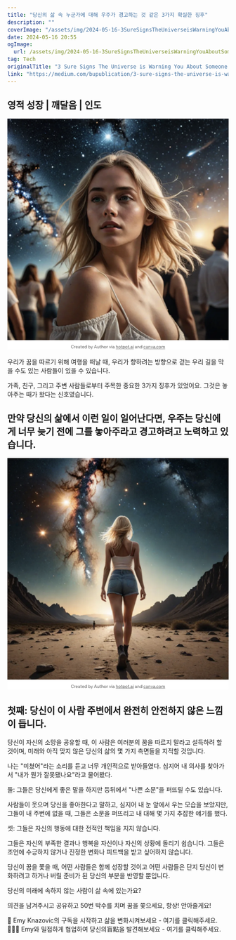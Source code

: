 ```yaml
---
title: "당신의 삶 속 누군가에 대해 우주가 경고하는 것 같은 3가지 확실한 징후"
description: ""
coverImage: "/assets/img/2024-05-16-3SureSignsTheUniverseisWarningYouAboutSomeoneInYourLife_0.png"
date: 2024-05-16 20:55
ogImage: 
  url: /assets/img/2024-05-16-3SureSignsTheUniverseisWarningYouAboutSomeoneInYourLife_0.png
tag: Tech
originalTitle: "3 Sure Signs The Universe is Warning You About Someone In Your Life"
link: "https://medium.com/bupublication/3-sure-signs-the-universe-is-warning-you-about-someone-in-your-life-b643f2326a9f"
---
```



## 영적 성장 | 깨달음 | 인도

![이미지](/assets/img/2024-05-16-3SureSignsTheUniverseisWarningYouAboutSomeoneInYourLife_0.png)

우리가 꿈을 따르기 위해 여행을 떠날 때, 우리가 향하려는 방향으로 걷는 우리 길을 막을 수도 있는 사람들이 있을 수 있습니다.

가족, 친구, 그리고 주변 사람들로부터 주목한 중요한 3가지 징후가 있었어요. 그것은 놓아주는 때가 왔다는 신호였습니다.

<div class="content-ad"></div>

## 만약 당신의 삶에서 이런 일이 일어난다면, 우주는 당신에게 너무 늦기 전에 그를 놓아주라고 경고하려고 노력하고 있습니다.

![image](/assets/img/2024-05-16-3SureSignsTheUniverseisWarningYouAboutSomeoneInYourLife_1.png)

## 첫째: 당신이 이 사람 주변에서 완전히 안전하지 않은 느낌이 듭니다.

당신이 자신의 소망을 공유할 때, 이 사람은 여러분의 꿈을 따르지 말라고 설득하려 할 것이며, 미래와 아직 맞지 않은 당신의 삶의 몇 가지 측면들을 지적할 것입니다.

<div class="content-ad"></div>

나는 "미쳤어"라는 소리를 듣고 너무 개인적으로 받아들였다. 심지어 내 의사를 찾아가서 "내가 뭔가 잘못됐나요"라고 물어봤다.

둘: 그들은 당신에게 좋은 말을 하지만 등뒤에서 "나쁜 소문"을 퍼뜨릴 수도 있습니다.

사람들이 웃으며 당신을 좋아한다고 말하고, 심지어 내 눈 앞에서 우는 모습을 보았지만, 그들이 내 주변에 없을 때, 그들은 소문을 퍼뜨리고 내 대해 몇 가지 추잡한 얘기를 했다.

셋: 그들은 자신의 행동에 대한 전적인 책임을 지지 않습니다.

<div class="content-ad"></div>

그들은 자신의 부족한 결과나 행복을 자신이나 자신의 상황에 돌리기 쉽습니다. 그들은 조언에 수긍하지 않거나 진정한 변화나 피드백을 받고 싶어하지 않습니다.

당신이 꿈을 쫓을 때, 어떤 사람들은 함께 성장할 것이고 어떤 사람들은 단지 당신이 변화하려고 하거나 버릴 준비가 된 당신의 부분을 반영할 뿐입니다.

당신의 미래에 속하지 않는 사람이 삶 속에 있는가요?

의견을 남겨주시고 공유하고 50번 박수를 치며 꿈을 쫓으세요, 항상! 안아줄게요!

<div class="content-ad"></div>

💌 Emy Knazovic의 구독을 시작하고 삶을 변화시켜보세요 - 여기를 클릭해주세요.
👩‍🤝‍👩 Emy와 밀접하게 협업하여 당신의盲點을 발견해보세요 - 여기를 클릭해주세요.